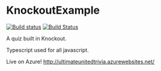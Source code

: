 # KnockoutExample

[![Build status](https://ci.appveyor.com/api/projects/status/fn4xhxv8qgdmyqjd?svg=true)](https://ci.appveyor.com/project/alexlogan-io/knockoutexample) [![Build Status](https://travis-ci.org/alexlogan-io/KnockoutExample.svg?branch=master)](https://travis-ci.org/alexlogan-io/KnockoutExample)

A quiz built in Knockout.

Typescript used for all javascript. 

Live on Azure! http://ultimateunitedtrivia.azurewebsites.net/
